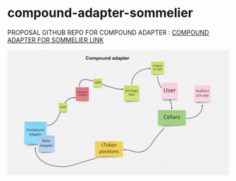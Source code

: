 # compound-adapter-sommelier


PROPOSAL GITHUB REPO FOR COMPOUND ADAPTER  : [COMPOUND ADAPTER FOR SOMMELIER LINK ](https://github.com/mnm458/cellar-contracts-cmpd/tree/main/src/modules/adaptors/Compound)


![Architecture](Logic.png)
